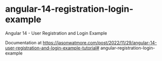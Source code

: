 # angular-14-registration-login-example

Angular 14 - User Registration and Login Example

Documentation at https://jasonwatmore.com/post/2022/11/29/angular-14-user-registration-and-login-example-tutorial# angular-registration-login-example
